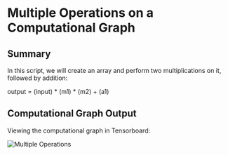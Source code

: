 # Multiple Operations on a Computational Graph

## Summary

In this script, we will create an array and perform two multiplications on it, followed by addition:

output = (input) * (m1) * (m2) + (a1)

## Computational Graph Output

Viewing the computational graph in Tensorboard:

![Multiple Operations](https://github.com/nfmcclure/tensorflow_cookbook/blob/master/02_TensorFlow_Way/images/02_Multiple_Operations.png "Multiple Operations on a Graph")
